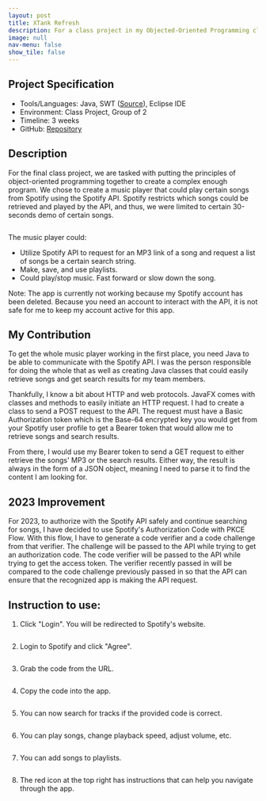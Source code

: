```yaml
---
layout: post
title: XTank Refresh
description: For a class project in my Objected-Oriented Programming class, my partner and I created a local multiplayer game where players battle with tanks.
image: null
nav-menu: false
show_tile: false
---
```


## Project Specification
<ul>
  <li>Tools/Languages: Java, SWT (<a href="https://www.eclipse.org/swt/">Source</a>), Eclipse IDE</li>
  <li>Environment: Class Project, Group of 2</li>
  <li>Timeline: 3 weeks</li>
  <li>GitHub: <a href="https://github.com/namdo1225/Xtank_Refresh">Repository</a></li>
</ul>

## Description

For the final class project, we are tasked with putting the principles of object-oriented programming together to create a complex enough program. We chose to create a music player that could play certain songs from Spotify using the Spotify API. Spotify restricts which songs could be retrieved and played by the API, and thus, we were limited to certain 30-seconds demo of certain songs.

<img src="{% link images/projects_media/20230526_demospotify/00_login.png %}" alt="" data-position="center center" />

The music player could:
<ul>
  <li>Utilize Spotify API to request for an MP3 link of a song and request a list of songs be a certain search string.</li>
  <li>Make, save, and use playlists.</li>
  <li>Could play/stop music. Fast forward or slow down the song.</li>
</ul>

Note: The app is currently not working because my Spotify account has been deleted. Because you need an account to interact with the API, it is not safe for me to keep my account active for this app.

## My Contribution

To get the whole music player working in the first place, you need Java to be able to communicate with the Spotify API. I was the person responsible for doing the whole that as well as creating Java classes that could easily retrieve songs and get search results for my team members.

Thankfully, I know a bit about HTTP and web protocols. JavaFX comes with classes and methods to easily initiate an HTTP request. I had to create a class to send a POST request to the API. The request must have a Basic Authorization token which is the Base-64 encrypted key you would get from your Spotify user profile to get a Bearer token that would allow me to retrieve songs and search results. 

From there, I would use my Bearer token to send a GET request to either retrieve the songs' MP3 or the search results. Either way, the result is always in the form of a JSON object, meaning I need to parse it to find the content I am looking for.

## 2023 Improvement

For 2023, to authorize with the Spotify API safely and continue searching for songs, I have decided to use Spotify's Authorization Code with PKCE Flow. With this flow, I have to generate a code verifier and a code challenge from that verifier. The challenge will be passed to the API while trying to get an authorization code. The code verifier will be passed to the API while trying to get the access token. The verifier recently passed in will be compared to the code challenge previously passed in so that the API can ensure that the recognized app is making the API request.

## Instruction to use:

1) Click "Login". You will be redirected to Spotify's website.

<img src="{% link images/projects_media/20230526_demospotify/00_login.png %}" alt="" data-position="center center" />

2) Login to Spotify and click "Agree".

<img src="{% link images/projects_media/20230526_demospotify/01_agree.png %}" alt="" data-position="center center" />

3) Grab the code from the URL.

<img src="{% link images/projects_media/20230526_demospotify/02_code.png %}" alt="" data-position="center center" />

4) Copy the code into the app.

<img src="{% link images/projects_media/20230526_demospotify/03_copy.png %}" alt="" data-position="center center" />

5) You can now search for tracks if the provided code is correct.

<img src="{% link images/projects_media/20230526_demospotify/04_search.png %}" alt="" data-position="center center" />

6) You can play songs, change playback speed, adjust volume, etc.

<img src="{% link images/projects_media/20230526_demospotify/05_play.png %}" alt="" data-position="center center" />

7) You can add songs to playlists.

<img src="{% link images/projects_media/20230526_demospotify/06_playlist.png %}" alt="" data-position="center center" />

8) The red icon at the top right has instructions that can help you navigate through the app.

<img src="{% link images/projects_media/20230526_demospotify/07_instruction.png %}" alt="" data-position="center center" />
